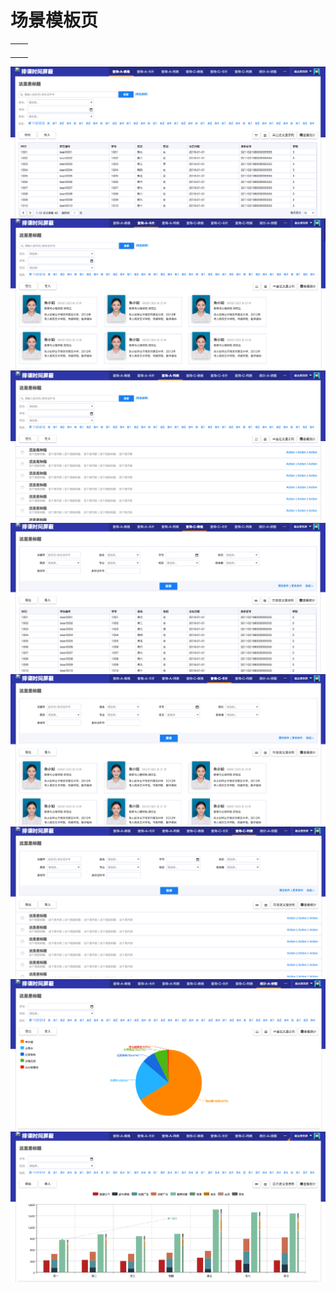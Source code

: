 # 场景模板页

|  |  |
| :--- | :--- |
|  |  |
|  |  |
|  |  |
|  |  |

![](/assets/Snip20170316_7.png)![](/assets/Snip20170316_8.png)![](/assets/Snip20170316_9.png)![](/assets/Snip20170316_10.png)![](/assets/Snip20170316_11.png)![](/assets/Snip20170316_12.png)![](/assets/Snip20170316_14.png)![](/assets/Snip20170316_15.png)

